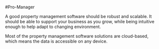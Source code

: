 #Pro-Manager

A good property management software should be robust and scalable. It should be able to support your business as you grow, while being intuitive enough to help adapt to changing environment. 

Most of the property management software solutions are cloud-based, which means the data is accessible on any device.
